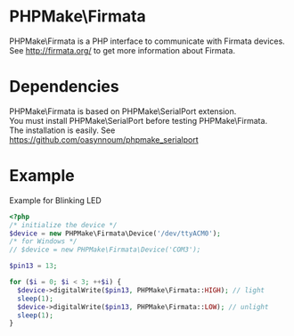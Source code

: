 PHPMake\Firmata
===============

PHPMake\Firmata is a PHP interface to communicate with Firmata devices.  
See http://firmata.org/ to get more information about Firmata.


Dependencies
=============

PHPMake\Firmata is based on PHPMake\SerialPort extension.  
You must install PHPMake\SerialPort before testing PHPMake\Firmata.  
The installation is easily. See https://github.com/oasynnoum/phpmake_serialport


Example
=======

Example for Blinking LED 
```PHP
<?php
/* initialize the device */
$device = new PHPMake\Firmata\Device('/dev/ttyACM0');
/* for Windows */
// $device = new PHPMake\Firmata\Device('COM3');

$pin13 = 13;

for ($i = 0; $i < 3; ++$i) {
  $device->digitalWrite($pin13, PHPMake\Firmata::HIGH); // light
  sleep(1);
  $device->digitalWrite($pin13, PHPMake\Firmata::LOW); // unlight
  sleep(1);
}
```
